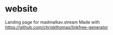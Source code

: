# website
Landing page for madmalkav.stream
Made with https://github.com/chriskthomas/linkfree-generator
